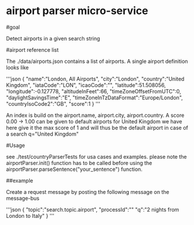 airport parser micro-service
============================

#goal

Detect airports in a given search string

#airport reference list

The ./data/airports.json contains a list of airports.
A single airport definition looks like

'''json
  {
    "name":"London, All Airports",
    "city":"London",
    "country":"United Kingdom",
    "iataCode":"LON",
    "icaoCode":"",
    "latitude":51.508056,
    "longitude":-0.127778,
    "altitudeInFeet":66,
    "timeZoneOffsetFromUTC":0,
    "daylightSavingsTime":"E",
    "timeZoneInTzDataFormat":"Europe/London",
    "countryIsoCode2":"GB",
    "score":1
  }
'''

An index is build on the airport.name, airport.city, airport.country.
A score 0.00 -> 1.00 can be given to default airports for United Kingdom
we have here give it the max score of 1 and will thus be the default airport in case of a search q="United Kingdom"

#Usage

see ./test/countryParserTests for usa cases and examples.
please note the airportParser.init() function has to be called before using the
airportParser.parseSentence("your_sentence") function.

##example

Create a request message by posting the following message on the message-bus

'''json
{
    "topic":"search.topic.airport",
    "processId":""
    "q":"2 nights from London to Italy"
}
'''